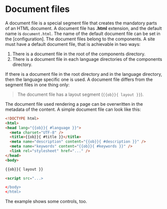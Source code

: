 <!-- ======================================================================
--- Search engine
title:          Document files
keywords:       document file
description:    Document files in md-site-engine.
--- Menu system
order:          20
text:           Document files
hidden:         false
umbel:          false
--- Page properties
id:             
document:       
layout:         layout-2-left
$-left:         #side-menu
searchable:     true
--- Side menu
side-menu-root:     /documentation
side-menu-header:   Documentation
side-menu-top:      Introduction
side-menu-depth:    2
======================================================================= -->

# Document files

A document file is a special segment file that creates the mandatory parts of an
HTML document. A document file has __.html__ extension, and the default name is
`document.html`. The name of the default document file can be set in the
[configuration]. The document files belong to the components. A site must have a
default document file, that is achievable in two ways:

1. There is a document file in the root of the components directory.
2. There is a document file in each language directories of the components
   directory.

If there is a document file in the root directory and in the language directory,
then the language specific one is used. A document file differs from the segment
files in one thing only:

> The document file has a layout segment (`{{ob}}{ layout }}`).

The document file used rendering a page can be overwritten in the metadata of
the content. A simple document file can look like this:

```html
<!DOCTYPE html>
<html>
<head lang="{{ob}}{ #language }}">
  <meta charset="UTF-8" />
  <title>{{ob}}{ #title }}</title>
  <meta name="description" content="{{ob}}{ #description }}" />
  <meta name="keywords" content="{{ob}}{ #keywords }}" />
  <link rel="stylesheet" href="..." />
</head>
<body>

{{ob}}{ layout }}

<script src="...>

</body>
</html>
```

The example shows some controls, too.